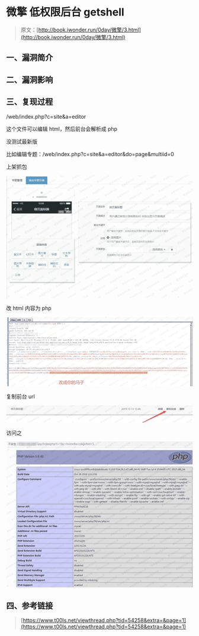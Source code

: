 # 微擎 低权限后台 getshell

> 原文：[http://book.iwonder.run/0day/微擎/3.html](http://book.iwonder.run/0day/微擎/3.html)

## 一、漏洞简介

## 二、漏洞影响

## 三、复现过程

/web/index.php?c=site&a=editor

这个文件可以编辑 html，然后前台会解析成 php

没测试最新版

比如编辑专题：/web/index.php?c=site&a=editor&do=page&multiid=0

上架抓包

![image](img/c1e5ee498a0de4f8259d601d6ce06af0.png)

改 html 内容为 php

![image](img/a14acf5ab8f9732df27d33ae2beca16c.png)

复制前台 url

![image](img/5d136bbcab3a08f9df15e7dcb24065e3.png)

访问之

![image](img/617436aee3ba027f166ebc8d89ccab36.png)

## 四、参考链接

> [https://www.t00ls.net/viewthread.php?tid=54258&extra=&page=1](https://www.t00ls.net/viewthread.php?tid=54258&extra=&page=1)

